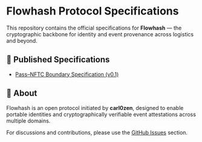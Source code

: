 # Flowhash Protocol Specifications

This repository contains the official specifications for **Flowhash** — the cryptographic backbone for identity and event provenance across logistics and beyond.

## 📄 Published Specifications

- [Pass–NFTC Boundary Specification (v0.1)](/pass-nftc-boundary/v0.1/pass-nftc-boundary-v0.1.md)

## 🧠 About

Flowhash is an open protocol initiated by **carl0zen**, designed to enable portable identities and cryptographically verifiable event attestations across multiple domains.  

For discussions and contributions, please use the [GitHub Issues](https://github.com/flowhash-protocol/specs/issues) section.
